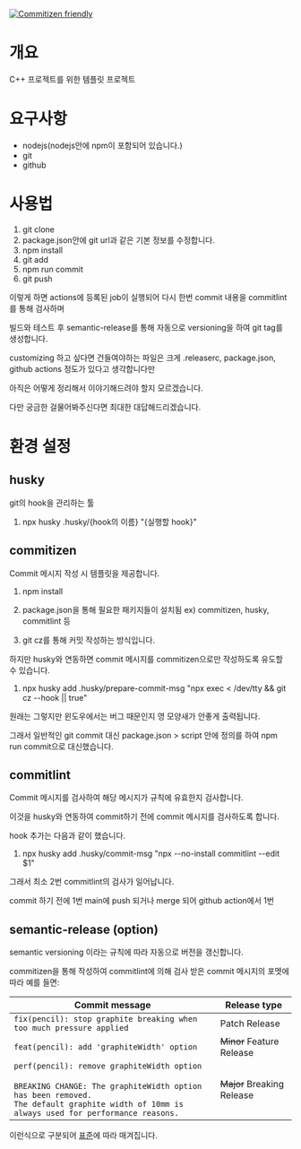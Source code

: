 [![Commitizen friendly](https://img.shields.io/badge/commitizen-friendly-brightgreen.svg)](http://commitizen.github.io/cz-cli/)

# 개요

C++ 프로젝트를 위한 템플릿 프로젝트

# 요구사항

* nodejs(nodejs안에 npm이 포함되어 있습니다.)
* git
* github

# 사용법

1. git clone
1. package.json안에 git url과 같은 기본 정보를 수정합니다.
1. npm install
1. git add
1. npm run commit
1. git push

이렇게 하면 actions에 등록된 job이 실행되어 다시 한번 commit 내용을 commitlint를 통해 검사하며

빌드와 테스트 후 semantic-release를 통해 자동으로 versioning을 하여 git tag를 생성합니다.

customizing 하고 싶다면 건들여야하는 파일은 크게 .releaserc, package.json, github actions 정도가 있다고 생각합니다만

아직은 어떻게 정리해서 이야기해드려야 할지 모르겠습니다.

다만 궁금한 걸물어봐주신다면 최대한 대답해드리겠습니다.

# 환경 설정

## husky

git의 hook을 관리하는 툴

1. npx husky .husky/{hook의 이름} "{실행할 hook}"

## commitizen

Commit 메시지 작성 시 템플릿을 제공합니다.

1. npm install

1. package.json을 통해 필요한 패키지들이 설치됨 ex) commitizen, husky, commitlint 등

1. git cz를 통해 커밋 작성하는 방식입니다.

하지만 husky와 연동하면 commit 메시지를 commitizen으로만 작성하도록 유도할 수 있습니다.

1. npx husky add .husky/prepare-commit-msg "npx exec < /dev/tty && git cz --hook || true"

원래는 그렇지만 윈도우에서는 버그 때문인지 영 모양새가 안좋게 출력됩니다.

그래서 일반적인 git commit 대신 package.json > script 안에 정의를 하여 npm run commit으로 대신했습니다.

## commitlint

Commit 메시지를 검사하여 해당 메시지가 규칙에 유효한지 검사합니다.

이것을 husky와 연동하여 commit하기 전에 commit 메시지를 검사하도록 합니다.

hook 추가는 다음과 같이 했습니다.

1. npx husky add .husky/commit-msg "npx --no-install commitlint --edit $1"

그래서 최소 2번 commitlint의 검사가 일어납니다.

commit 하기 전에 1번 main에 push 되거나 merge 되어 github action에서 1번

## semantic-release (option)

semantic versioning 이라는 규칙에 따라 자동으로 버전을 갱신합니다.

commitizen을 통해 작성하여 commitlint에 의해 검사 받은 commit 메시지의 포멧에 따라 예를 들면:

| Commit message                                                                                                                                                                                   | Release type               |
| ------------------------------------------------------------------------------------------------------------------------------------------------------------------------------------------------ | -------------------------- |
| `fix(pencil): stop graphite breaking when too much pressure applied`                                                                                                                             | Patch Release              |
| `feat(pencil): add 'graphiteWidth' option`                                                                                                                                                       | ~~Minor~~ Feature Release  |
| `perf(pencil): remove graphiteWidth option`<br><br>`BREAKING CHANGE: The graphiteWidth option has been removed.`<br>`The default graphite width of 10mm is always used for performance reasons.` | ~~Major~~ Breaking Release |

이런식으로 구분되어 [표준](https://semver.org/lang/ko/)에 따라 매겨집니다.